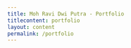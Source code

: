 ```yaml
---
title: Moh Ravi Dwi Putra - Portfolio
titlecontent: portfolio
layout: content
permalink: /portfolio
---
```

